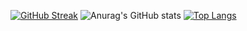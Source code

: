 [![GitHub Streak](https://github-readme-streak-stats.herokuapp.com/?user=BatuhanKaraca99)](https://git.io/streak-stats&theme=dark)
![Anurag's GitHub stats](https://github-readme-stats.vercel.app/api?username=BatuhanKaraca99&show_icons=true&theme=dark)
[![Top Langs](https://github-readme-stats.vercel.app/api/top-langs/?username=BatuhanKaraca99)](https://github.com/anuraghazra/github-readme-stats&theme=dark)

